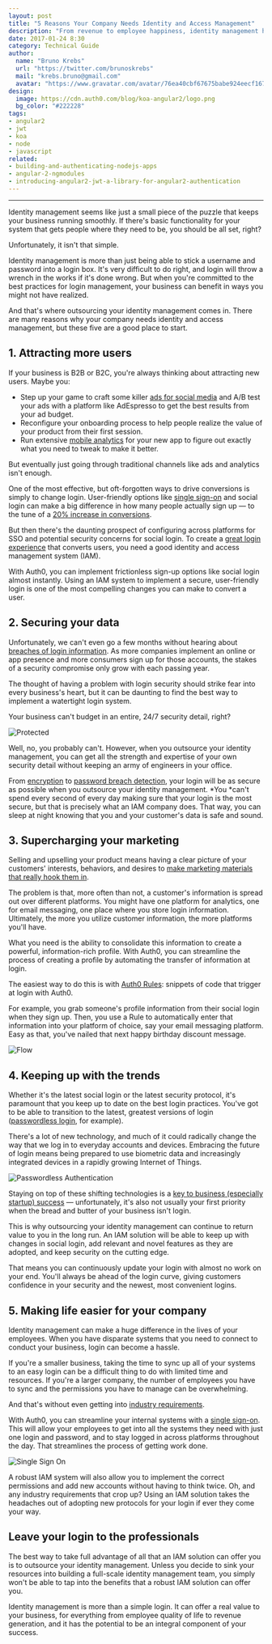 ```yaml
---
layout: post
title: "5 Reasons Your Company Needs Identity and Access Management"
description: "From revenue to employee happiness, identity management has more to offer than you might think."
date: 2017-01-24 8:30
category: Technical Guide
author:
  name: "Bruno Krebs"
  url: "https://twitter.com/brunoskrebs"
  mail: "krebs.bruno@gmail.com"
  avatar: "https://www.gravatar.com/avatar/76ea40cbf67675babe924eecf167b9b8?s=60"
design:
  image: https://cdn.auth0.com/blog/koa-angular2/logo.png
  bg_color: "#222228"
tags:
- angular2
- jwt
- koa
- node
- javascript
related:
- building-and-authenticating-nodejs-apps
- angular-2-ngmodules
- introducing-angular2-jwt-a-library-for-angular2-authentication
---
```


---

Identity management seems like just a small piece of the puzzle that keeps your business running smoothly. If there's basic functionality for your system that gets people where they need to be, you should be all set, right?

Unfortunately, it isn't that simple. 

Identity management is more than just being able to stick a username and password into a login box. It's very difficult to do right, and login will throw a wrench in the works if it's done wrong. But when you're committed to the best practices for login management, your business can benefit in ways you might not have realized.

And that's where outsourcing your identity management comes in. There are many reasons why your company needs identity and access management, but these five are a good place to start.

## 1. Attracting more users

If your business is B2B or B2C, you're always thinking about attracting new users. Maybe you:

* Step up your game to craft some killer [ads for social media](https://adespresso.com/) and A/B test your ads with a platform like AdEspresso to get the best results from your ad budget. 
* Reconfigure your onboarding process to help people realize the value of your product from their first session.
* Run extensive [mobile analytics](https://amplitude.com/mobile-analytics) for your new app to figure out exactly what you need to tweak to make it better.

But eventually just going through traditional channels like ads and analytics isn't enough. 

One of the most effective, but oft-forgotten ways to drive conversions is simply to change login. User-friendly options like [single sign-on](https://auth0.com/docs/sso?utm_source=twitter&utm_medium=vc&utm_campaign=social_media_vids) and social login can make a big difference in how many people actually sign up — to the tune of a [20% increase in conversions](https://auth0.com/blog/how-to-use-social-login-to-drive-your-apps-growth/). 

But then there's the daunting prospect of configuring across platforms for SSO and potential security concerns for social login. To create a [great login experience](https://auth0.com/blog/bad-login-experiences/?utm_source=twitter&utm_medium=sc&utm_campaign=bad_login) that converts users, you need a good identity and access management system (IAM).

With Auth0, you can implement frictionless sign-up options like social login almost instantly. Using an IAM system to implement a secure, user-friendly login is one of the most compelling changes you can make to convert a user. 

## 2. Securing your data

Unfortunately, we can't even go a few months without hearing about [breaches of login information](http://www.telegraph.co.uk/news/2016/11/17/three-mobile-cyber-hack--six-million-customers-private-data-at-r/). As more companies implement an online or app presence and more consumers sign up for those accounts, the stakes of a security compromise only grow with each passing year. 

The thought of having a problem with login security should strike fear into every business's heart, but it can be daunting to find the best way to implement a watertight login system. 

Your business can't budget in an entire, 24/7 security detail, right?

![Protected](https://cdn.auth0.com/blog/flow/protected.png)

Well, no, you probably can't. However, when you outsource your identity management, you can get all the strength and expertise of your own security detail without keeping an army of engineers in your office. 

From [encryption](https://auth0.com/security) to [password breach detection](https://auth0.com/blog/announcing-password-breach-detection/), your login will be as secure as possible when you outsource your identity management. *You *can't spend every second of every day making sure that your login is the most secure, but that is precisely what an IAM company does. That way, you can sleep at night knowing that you and your customer's data is safe and sound. 

## 3. Supercharging your marketing

Selling and upselling your product means having a clear picture of your customers' interests, behaviors, and desires to [make marketing materials that really hook them in](https://auth0.com/blog/5-killer-email-strategies-for-lifecycle-marketing/). 

The problem is that, more often than not, a customer's information is spread out over different platforms. You might have one platform for analytics, one for email messaging, one place where you store login information. Ultimately, the more you utilize customer information, the more platforms you'll have.

What you need is the ability to consolidate this information to create a powerful, information-rich profile. With Auth0, you can streamline the process of creating a profile by automating the transfer of information at login. 

The easiest way to do this is with [Auth0 Rules](https://auth0.com/docs/rules): snippets of code that trigger at login with Auth0. 

For example, you grab someone's profile information from their social login when they sign up. Then, you use a Rule to automatically enter that information into your platform of choice, say your email messaging platform. Easy as that, you've nailed that next happy birthday discount message.

![Flow](https://cdn.auth0.com/blog/flow/flow.png)

## 4. Keeping up with the trends

Whether it's the latest social login or the latest security protocol, it's paramount that you keep up to date on the best login practices. You've got to be able to transition to the latest, greatest versions of login ([passwordless login](https://auth0.com/blog/analysis-of-passwordless-connections/), for example). 

There's a lot of new technology, and much of it could radically change the way that we log in to everyday accounts and devices. Embracing the future of login means being prepared to use biometric data and increasingly integrated devices in a rapidly growing Internet of Things.

![Passwordless Authentication](https://cdn.auth0.com/blog/flow/passwordless-authentication.png) 

Staying on top of these shifting technologies is a [key to business (especially startup) success](https://auth0.com/blog/why-staying-agile-is-key-to-startup-success/) — unfortunately, it's also not usually your first priority when the bread and butter of your business isn't login.

This is why outsourcing your identity management can continue to return value to you in the long run. An IAM solution will be able to keep up with changes in social login, add relevant and novel features as they are adopted, and keep security on the cutting edge. 

That means you can continuously update your login with almost no work on your end. You'll always be ahead of the login curve, giving customers confidence in your security and the newest, most convenient logins.

## 5. Making life easier for your company

Identity management can make a huge difference in the lives of your employees. When you have disparate systems that you need to connect to conduct your business, login can become a hassle. 

If you're a smaller business, taking the time to sync up all of your systems to an easy login can be a difficult thing to do with limited time and resources. If you're a larger company, the number of employees you have to sync and the permissions you have to manage can be overwhelming.

And that's without even getting into [industry requirements](https://auth0.com/blog/how-real-state-companies-can-implement-open-id-connect-with-auth0/). 

With Auth0, you can streamline your internal systems with a [single sign-on](https://auth0.com/learn/single-sign-on-in-3-steps/). This will allow your employees to get into all the systems they need with just one login and password, and to stay logged in across platforms throughout the day. That streamlines the process of getting work done.

![Single Sign On](https://cdn.auth0.com/blog/flow/bg-login.png)

A robust IAM system will also allow you to implement the correct permissions and add new accounts without having to think twice. Oh, and any industry requirements that crop up? Using an IAM solution takes the headaches out of adopting new protocols for your login if ever they come your way. 

## Leave your login to the professionals

The best way to take full advantage of all that an IAM solution can offer you is to outsource your identity management. Unless you decide to sink your resources into building a full-scale identity management team, you simply won't be able to tap into the benefits that a robust IAM solution can offer you. 

Identity management is more than a simple login. It can offer a real value to your business, for everything from employee quality of life to revenue generation, and it has the potential to be an integral component of your success. 